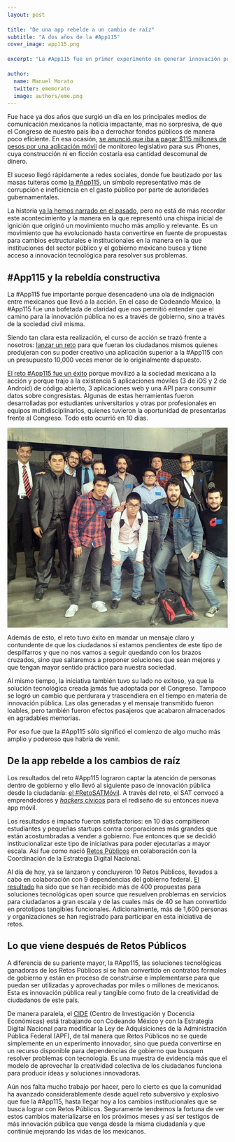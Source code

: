 ```yaml
---
layout: post

title: "De una app rebelde a un cambio de raíz"
subtitle: "A dos años de la #App115"
cover_image: app115.png

excerpt: "La #App115 fue un primer experimento en generar innovación pública de manera abierta, desde la sociedad civil. Ahora, 2 años después, ha evolucionado hacia Retos Públicos y se generan cambios estructurales."

author:
  name: Manuel Morato
  twitter: ememorato
  image: authors/eme.png
---
```


Fue hace ya dos años que surgió un día en los principales medios de comunicación mexicanos la noticia impactante, mas no sorpresiva, de que el Congreso de nuestro país iba a derrochar fondos públicos de manera poco eficiente. En esa ocasión, [se anunció que iba a pagar $115 millones de pesos por una aplicación móvil](http://www.animalpolitico.com/2013/03/pagan-diputados-por-una-app-115-mdp/) de monitoreo legislativo para sus iPhones, cuya construcción ni en ficción costaría esa cantidad descomunal de dinero.

El suceso llegó rápidamente a redes sociales, donde fue bautizado por las masas tuiteras como [la #App115](https://twitter.com/search?q=%23app115&src=typd), un símbolo representativo más de corrupción e ineficiencia en el gasto público por parte de autoridades gubernamentales.

La historia [ya la hemos narrado en el pasado](http://web.archive.org/web/20130811121538/http://blog.codeandomexico.org/post/45466651453/derrocando-a-la-mexican-tech-mafia), pero no está de más recordar este acontecimiento y la manera en la que representó una chispa inicial de ignición que originó un movimiento mucho más amplio y relevante. Es un movimiento que ha evolucionado hasta convertirse en fuente de propuestas para cambios estructurales e institucionales en la manera en la que instituciones del sector público y el gobierno mexicano busca y tiene acceso a innovación tecnológica para resolver sus problemas.

## #App115 y la rebeldía constructiva

La #App115 fue importante porque desencadenó una ola de indignación entre mexicanos que llevó a la acción. En el caso de Codeando México, la #App115 fue una bofetada de claridad que nos permitió entender que el camino para la innovación pública no es a través de gobierno, sino a través de la sociedad civil misma.

Siendo tan clara esta realización, el curso de acción se trazó frente a nosotros: [lanzar un reto](http://web.archive.org/web/20131008120949/http://blog.codeandomexico.org/post/45896982549/a-todos-los-hackers-civicos) para que fueran los ciudadanos mismos quienes produjeran con su poder creativo una aplicación superior a la #App115 con un presupuesto 10,000 veces menor de lo originalmente dispuesto.

[El reto #App115 fue un éxito](http://web.archive.org/web/20130811154441/http://blog.codeandomexico.org/post/46317207067/el-impacto-del-reto-app115) porque movilizó a la sociedad mexicana a la acción y porque trajo a la existencia 5 aplicaciones móviles (3 de iOS y 2 de Android) de código abierto, 3 aplicaciones web y una API para consumir datos sobre congresistas. Algunas de estas herramientas fueron desarrolladas por estudiantes universitarios y otras por profesionales en equipos multidisciplinarios, quienes tuvieron la oportunidad de presentarlas frente al Congreso. Todo esto ocurrió en 10 días.
<br>

<img src="/images/app115.jpg" align="middle">


Además de esto, el reto tuvo éxito en mandar un mensaje claro y contundente de que los ciudadanos sí estamos pendientes de este tipo de despilfarros y que no nos vamos a seguir quedando con los brazos cruzados, sino que saltaremos a proponer soluciones que sean mejores y que tengan mayor sentido práctico para nuestra sociedad.

Al mismo tiempo, la iniciativa también tuvo su lado no exitoso, ya que la solución tecnológica creada jamás fue adoptada por el Congreso. Tampoco se logró un cambio que perdurara y trascendiera en el tiempo en materia de innovación pública. Las olas generadas y el mensaje transmitido fueron loables, pero también fueron efectos pasajeros que acabaron almacenados en agradables memorias.

Por eso fue que la #App115 sólo significó el comienzo de algo mucho más amplio y poderoso que habría de venir.

## De la app rebelde a los cambios de raíz

Los resultados del reto #App115 lograron captar la atención de personas dentro de gobierno y ello llevó al siguiente paso de innovación pública desde la ciudadanía: [el #RetoSATMóvil](http://web.archive.org/web/20131024232844/http://blog.codeandomexico.org/post/56535821013/retosatmovil-el-gobierno-convoca-a-emprendedores). A través del reto, el SAT convocó a emprendedores y [*hackers* cívicos](http://blog.codeandomexico.org/2014/12/09/como-ser-hacker-civico/) para el rediseño de su entonces nueva app móvil.

Los resultados e impacto fueron satisfactorios: en 10 días compitieron estudiantes y pequeñas startups contra corporaciones más grandes que están acostumbradas a vender a gobierno. Fue entonces que se decidió institucionalizar este tipo de iniciativas para poder ejecutarlas a mayor escala. Así fue como nació [Retos Públicos](http://retos.datos.gob.mx/) en colaboración con la Coordinación de la Estrategia Digital Nacional.

Al día de hoy, ya se lanzaron y concluyeron 10 Retos Públicos, llevados a cabo en colaboración con 9 dependencias del gobierno federal. [El resultado](http://blog.codeandomexico.org/2014/11/19/tocando-base-retos/) ha sido que se han recibido más de 400 propuestas para soluciones tecnológicas open source que resuelven problemas en servicios para ciudadanos a gran escala y de las cuales más de 40 se han convertido en prototipos tangibles funcionales. Adicionalmente, más de 1,600 personas y organizaciones se han registrado para participar en esta iniciativa de retos.

## Lo que viene después de Retos Públicos

A diferencia de su pariente mayor, la #App115, las soluciones tecnológicas ganadoras de los Retos Públicos sí se han convertido en contratos formales de gobierno y están en proceso de construirse e implementarse para que puedan ser utilizadas y aprovechadas por miles o millones de mexicanos. Esta es innovación pública real y tangible como fruto de la creatividad de ciudadanos de este país.

De manera paralela, el [CIDE](http://www.cide.edu.mx/) (Centro de Investigación y Docencia Económicas) está trabajando con Codeando México y con la Estrategia Digital Nacional para modificar la Ley de Adquisiciones de la Administración Pública Federal (APF), de tal manera que Retos Públicos no se quede simplemente en un experimento innovador, sino que pueda convertirse en un recurso disponible para dependencias de gobierno que busquen resolver problemas con tecnología. Es una muestra de evidencia más que el modelo de aprovechar la creatividad colectiva de los ciudadanos funciona para producir ideas y soluciones innovadoras.

Aún nos falta mucho trabajo por hacer, pero lo cierto es que la comunidad ha avanzado considerablemente desde aquel reto subversivo y explosivo que fue la #App115, hasta llegar hoy a los cambios institucionales que se busca lograr con Retos Públicos. Seguramente tendremos la fortuna de ver estos cambios materializarse en los próximos meses y así ser testigos de más innovación pública que venga desde la misma ciudadanía y que continúe mejorando las vidas de los mexicanos.